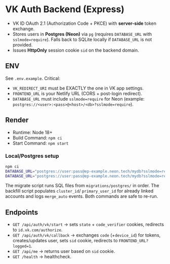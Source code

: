 # VK Auth Backend (Express)

- VK ID OAuth 2.1 (Authorization Code + PKCE) with **server-side** token exchange.
- Stores users in **Postgres (Neon)** via `pg` (requires `DATABASE_URL` with `sslmode=require`). Falls back to SQLite locally if
  `DATABASE_URL` is not provided.
- Issues **HttpOnly** session cookie `sid` on the backend domain.

## ENV
See `.env.example`. Critical:
- `VK_REDIRECT_URI` must be EXACTLY the one in VK app settings.
- `FRONTEND_URL` is your Netlify URL (CORS + post-login redirect).
- `DATABASE_URL` must include `sslmode=require` for Neon (example: `postgres://<user>:<pass>@<host>/<db>?sslmode=require`).

## Render
- Runtime: Node 18+
- Build Command: `npm ci`
- Start Command: `npm start`

### Local/Postgres setup

```bash
npm ci
DATABASE_URL="postgres://user:pass@ep-example.neon.tech/mydb?sslmode=require" npm run migrate
DATABASE_URL="postgres://user:pass@ep-example.neon.tech/mydb?sslmode=require" npm run backfill
```

The migrate script runs SQL files from `migrations/postgres/` in order. The backfill script populates `cluster_id`/
`primary_user_id` for already linked accounts and logs `merge_auto` events. Both commands are safe to re-run.

## Endpoints
- `GET /api/auth/vk/start` → sets `state` + `code_verifier` cookies, redirects to `id.vk.com/authorize`.
- `GET /api/auth/vk/callback` → exchanges `code` (+`device_id`) for tokens, creates/updates user, sets `sid` cookie, redirects to `FRONTEND_URL?logged=1`.
- `GET /api/me` → returns user based on `sid` cookie.
- `GET /health` → healthcheck.
